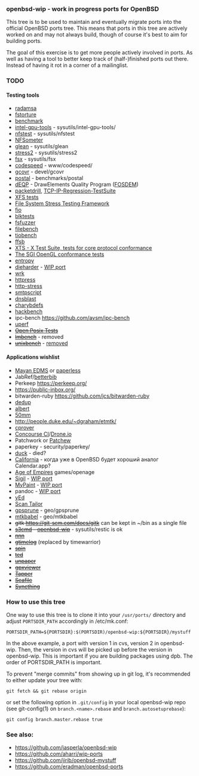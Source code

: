 ### openbsd-wip - work in progress ports for OpenBSD

This tree is to be used to maintain and eventually migrate ports into the
official OpenBSD ports tree. This means that ports in this tree are actively
worked on and may not always build, though of course it's best to aim for
building ports.

The goal of this exercise is to get more people actively involved in ports. As
well as having a tool to better keep track of (half-)finished ports out there.
Instead of having it rot in a corner of a mailinglist.

### TODO

#### Testing tools

* [radamsa](https://github.com/aoh/radamsa)
* [fstorture](https://github.com/macosforge/fstools/tree/master/src/fstorture)
* [benchmark](https://github.com/google/benchmark)
* [intel-gpu-tools](https://cgit.freedesktop.org/xorg/app/intel-gpu-tools/) - sysutils/intel-gpu-tools/
* [nfstest](http://wiki.linux-nfs.org/wiki/index.php/NFStest) - sysutils/nfstest
* [NFSometer](http://linux-nfs.org/wiki/index.php/NFSometer)
* [glean](http://glean.sourceforge.net/run.html) - sysutils/glean
* [stress2](https://people.freebsd.org/~pho/stress/) - sysutils/stress2
* [fsx](https://codemonkey.org.uk/projects/fsx/) - sysutils/fsx
* [codespeed](https://github.com/tobami/codespeed) - www/codespeed/
* [gcovr](http://gcovr.com/) - devel/gcovr
* [postal](https://doc.coker.com.au/projects/postal/) - benchmarks/postal
* [dEQP](https://android.googlesource.com/platform/external/deqp/) - DrawElements Quality Program ([FOSDEM](https://archive.fosdem.org/2015/schedule/event/gl_testing/attachments/slides/670/export/events/attachments/gl_testing/slides/670/slides.pdf))
* [packetdrill](https://github.com/google/packetdrill), [TCP-IP-Regression-TestSuite](https://github.com/shivrai/TCP-IP-Regression-TestSuite)
* [XFS tests](http://git.kernel.org/cgit/fs/xfs/xfstests-dev.git)
* [File System Stress Testing Framework](http://code.google.com/p/file-system-stress-testing-framework/)
* [fio](http://git.kernel.dk/?p=fio.git)
* [blktests](https://github.com/osandov/blktests)
* [fsfuzzer](https://github.com/sughodke/fsfuzzer)
* [filebench](http://sourceforge.net/projects/filebench/)
* [tiobench](http://sourceforge.net/projects/tiobench/)
* [ffsb](http://sourceforge.net/projects/ffsb/)
* [XTS - X Test Suite, tests for core protocol conformance](http://cgit.freedesktop.org/xorg/test/xts/)
* [The SGI OpenGL conformance tests](http://www.mesa3d.org/conform.html)
* [entropy](http://www.fourmilab.ch/random/)
* [dieharder](http://www.phy.duke.edu/~rgb/General/dieharder.php) - [WIP port](http://openbsd-archive.7691.n7.nabble.com/NEW-math-dieharder-td148495.html)
* [wrk](https://github.com/wg/wrk)
* [httpress](https://bitbucket.org/yarosla/httpress/wiki/Home)
* [http-stress](https://bitbucket.org/vstakhov/http-stress)
* [smtpscript](https://github.com/poolpOrg/smtpscript)
* [dnsblast](https://github.com/jedisct1/dnsblast)
* [charybdefs](https://github.com/scylladb/charybdefs)
* [hackbench](https://people.redhat.com/mingo/cfs-scheduler/tools/hackbench.c)
* ipc-bench https://github.com/avsm/ipc-bench
* [uperf](http://uperf.org/)
* ~~[Open Posix Tests](http://posixtest.sourceforge.net/)~~
* ~~[lmbench](http://lmbench.sourceforge.net/)~~ - removed
* ~~[unixbench](http://code.google.com/p/byte-unixbench/)~~ - [removed](https://marc.info/?l=openbsd-ports&m=149384282228255&w=2)

#### Applications wishlist

* [Mayan EDMS](https://mayan.readthedocs.io/en/latest/) or [paperless](https://github.com/danielquinn/paperless)
* JabRef/[betterbib](https://github.com/nschloe/betterbib)
* Perkeep https://perkeep.org/
* https://public-inbox.org/
* bitwarden-ruby https://github.com/jcs/bitwarden-ruby
* [dedup](http://git.2f30.org/dedup/file/README.html)
* [albert](https://albertlauncher.github.io/docs/extensions/)
* [50mm](https://github.com/agile-leaf/50mm)
* http://people.duke.edu/~dgraham/etmtk/
* [cprover](https://github.com/diffblue/cbmc/)
* [Concourse CI](https://concourse.ci/)/[Drone.io](https://drone.io/)
* Patchwork or [Patchew](https://github.com/patchew-project/patchew)
* paperkey - security/paperkey/
* [duck](https://duck.sh/) - died?
* [California](https://wiki.gnome.org/Apps/California) - когда уже в OpenBSD будет хороший аналог Calendar.app?
* [Age of Empires](http://openage.sft.mx) games/openage
* [Sigil](https://code.google.com/p/sigil/) - [WIP port](https://github.com/jirib/openbsd-mystuff/tree/master/textproc/sigil)
* [MyPaint](http://mypaint.org/) - [WIP port](http://openbsd-archive.7691.n7.nabble.com/NEW-graphics-mypaint-td274746.html)
* pandoc - [WIP port](https://github.com/jirib/openbsd-mystuff/tree/master/textproc/pandoc)
* [yEd](https://www.yworks.com/en/products_yed_about.html)
* [Scan Tailor](http://scantailor.sourceforge.net/)
* [gpsprune](https://activityworkshop.net/software/prune/) - geo/gpsprune
* [mtkbabel](https://sourceforge.net/projects/mtkbabel/) - geo/mtkbabel
* ~~gitk https://git-scm.com/docs/gitk~~ can be kept in ~/bin as a single file
* ~~[s3cmd](http://s3tools.org/s3cmd) - [openbsd-wip](https://github.com/jasperla/openbsd-wip/tree/master/net/s3cmd)~~ - sysutils/restic is ok
* ~~[nnn](https://github.com/jarun/nnn)~~
* ~~[gtimelog](https://github.com/gtimelog/gtimelog)~~ (replaced by timewarrior)
* ~~[spin](http://spinroot.com/spin/whatispin.html)~~
* ~~[ted](https://www.nllgg.nl/Ted/)~~
* ~~[unpaper](http://unpaper.berlios.de/)~~
* ~~[gpxviewer](https://blog.sarine.nl/gpx-viewer/)~~
* ~~[Tapper](https://tapper.github.io/Tapper/)~~
* ~~[Seafile](https://www.seafile.com/en/home/)~~
* ~~[Syncthing](https://github.com/syncthing/syncthing/)~~


### How to use this tree

One way to use this tree is to clone it into your `/usr/ports/` directory and
adjust `PORTSDIR_PATH` accordingly in /etc/mk.conf:

	PORTSDIR_PATH=${PORTSDIR}:$(PORTSDIR)/openbsd-wip:${PORTSDIR}/mystuff

In the above example, a port with version 1 in cvs, version 2 in openbsd-wip.
Then, the version in cvs will be picked up before the version in openbsd-wip.
This is important if you are building packages using dpb. The order of 
PORTSDIR_PATH is important.

To prevent "merge commits" from showing up in git log, it's recommended to
either update your tree with:

	git fetch && git rebase origin

or set the following option in `.git/config` in your local openbsd-wip repo
(see git-config(1) on `branch.<name>.rebase` and `branch.autosetuprebase`):

	git config branch.master.rebase true

### See also:

* https://github.com/jasperla/openbsd-wip
* https://github.com/aharri/wip-ports
* https://github.com/jirib/openbsd-mystuff
* https://github.com/eradman/openbsd-ports
